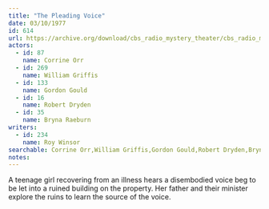 ```yaml
---
title: "The Pleading Voice"
date: 03/10/1977
id: 614
url: https://archive.org/download/cbs_radio_mystery_theater/cbs_radio_mystery_theater-0601-0650.zip/cbs_radio_mystery_theater-0601-0650%2Fcbsrmt_0614_the_pleading_voice.mp3
actors:  
  - id: 87
    name: Corrine Orr  
  - id: 269
    name: William Griffis  
  - id: 133
    name: Gordon Gould  
  - id: 16
    name: Robert Dryden  
  - id: 35
    name: Bryna Raeburn
writers:  
  - id: 234
    name: Roy Winsor
searchable: Corrine Orr,William Griffis,Gordon Gould,Robert Dryden,Bryna Raeburn Roy Winsor
notes:  
---
```

A teenage girl recovering from an illness hears a disembodied voice beg to be let into a ruined building on the property. Her father and their minister explore the ruins to learn the source of the voice.